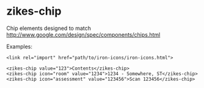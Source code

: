 # zikes-chip

Chip elements designed to match http://www.google.com/design/spec/components/chips.html

Examples:

    <link rel="import" href="path/to/iron-icons/iron-icons.html">

    <zikes-chip value="123">Contents</zikes-chip>
    <zikes-chip icon="room" value="1234">1234 - Somewhere, ST</zikes-chip>
    <zikes-chip icon="assessment" value="123456">Scan 123456</zikes-chip>
